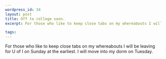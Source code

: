```yaml
--- 
wordpress_id: 34
layout: post
title: Off to college soon.
excerpt: For those who like to keep close tabs on my whereabouts I will be leaving for U of I on Sunday at the earliest.  I will move into my dorm on Tuesday.

tags: 
---
```


For those who like to keep close tabs on my whereabouts I will be leaving for U of I on Sunday at the earliest.  I will move into my dorm on Tuesday.
